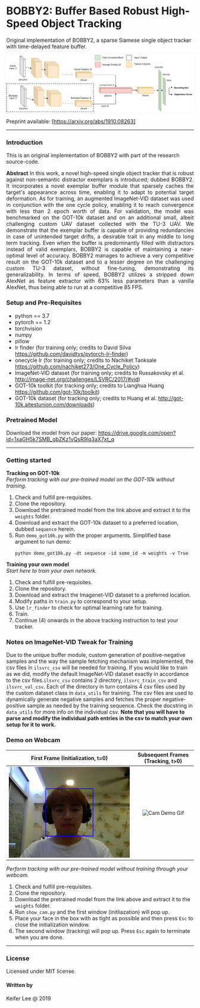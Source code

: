# BOBBY2: Buffer Based Robust High-Speed Object Tracking
Original implementation of BOBBY2, a sparse Siamese single object tracker with time-delayed feature buffer.    

![BOBBY2 architecture](https://github.com/datacrisis/BOBBY2/blob/master/doc_imgs/BOBBY_2_architecture.png)

Preprint available: [https://arxiv.org/abs/1910.08263]

- - - -
### Introduction
This is an original implementation of BOBBY2 with part of the research source-code.

<p align="justify">
<b>Abstract</b> In this work, a novel high-speed single object tracker that is robust against non-semantic distractor exemplars is introduced; dubbed BOBBY2. It incorporates a novel exemplar buffer module that sparsely caches the target's appearance across time, enabling it to adapt to potential target deformation. As for training, an augmented ImageNet-VID dataset was used in conjunction with the one cycle policy, enabling it to reach convergence with less than 2 epoch worth of data. For validation, the model was benchmarked on the GOT-10k dataset and on an additional small, albeit challenging custom UAV dataset collected with the TU-3 UAV. We demonstrate that the exemplar buffer is capable of providing redundancies in case of unintended target drifts, a desirable trait in any middle to long term tracking. Even when the buffer is predominantly filled with distractors instead of valid exemplars, BOBBY2 is capable of maintaining a near-optimal level of accuracy. BOBBY2 manages to achieve a very competitive result on the GOT-10k dataset and to a lesser degree on the challenging custom TU-3 dataset, without fine-tuning, demonstrating its generalizability. In terms of speed, BOBBY2 utilizes a stripped down AlexNet as feature extractor with 63% less parameters than a vanilla AlexNet, thus being able to run at a competitive 85 FPS.
 </p>


### Setup and Pre-Requisites
- python == 3.7
- pytorch == 1.2
- torchvision
- numpy
- pillow
- lr finder (for training only; credits to David Silva https://github.com/davidtvs/pytorch-lr-finder)
- onecycle lr (for training only; credits to Nachiket Tanksale https://github.com/nachiket273/One_Cycle_Policy)
- ImageNet-VID dataset (for training only; credits to Russakovsky et al. http://image-net.org/challenges/LSVRC/2017/#vid)
- GOT-10k toolkit (for tracking only; credits to Lianghua Huang https://github.com/got-10k/toolkit)
- GOT-10k dataset (for tracking only; credits to Huang et al. http://got-10k.aitestunion.com/downloads)


### Pretrained Model

Download the model from our paper: https://drive.google.com/open?id=1xaGH5k7SMB_gbZKz1vQsR9lq3aX7xt_q

- - - -
### Getting started

**Tracking on GOT-10k**  <br />
*Perform tracking with our pre-trained model on the GOT-10k without training.*
  1. Check and fulfill pre-requisites.
  2. Clone the repository.
  3. Download the pretrained model from the link above and extract it to the `weights` folder.
  4. Download and extract the GOT-10k dataset to a preferred location, dubbed `sequence` herein.
  5. Run `demo_got10k.py` with the proper arguments. Simplified base argument to run demo:
     ```
     python demo_got10k.py -dt sequence -id some_id -m weights -v True
     ```

 **Training your own model** <br />
 *Start here to train your own network.*
  1. Check and fulfill pre-requisites.
  2. Clone the repository.
  3. Download and extract the Imagenet-VID dataset to a preferred location.
  4. Modify paths in `train.py` to correspond to your setup.
  5. Use `lr_finder` to check for optimal learning rate for training.
  6. Train.
  7. Continue (4) onwards in the above tracking instruction to test your tracker.


### Notes on ImageNet-VID Tweak for Training

Due to the unique buffer module, custom generation of positive-negative samples and the way the sample fetching mechanism was implemented, the csv files in `ilsvrc_csv` will be needed for training. If you would like to train as we did, modify the default ImageNet-VID dataset exactly in accordance to the csv files.`ilsvrc_csv` contains 2 directory, `ilsvrc_train_csv` and `ilsvrc_val_csv`. Each of the directory in turn contains 4 csv files used by the custom dataset class in `data_utils` for training. The csv files are used to dynamically generate negative samples and fetches the proper negative-positive sample as needed by the training sequence. Check the docstring in `data_utils` for more info on the individual csv. **Note that you will have to parse and modify the individual path entries in the csv to match your own setup for it to work.**

### Demo on Webcam

First Frame (Initialization, t=0)           |  Subsequent Frames (Tracking, t>0)
:-------------------------:|:-------------------------:
![Cam Demo Gif](https://github.com/datacrisis/BOBBY2/blob/master/doc_imgs/cam_demo_first_frame.png) | ![Cam Demo Gif](https://github.com/datacrisis/BOBBY2/blob/master/doc_imgs/cam_demo_sample.gif)

*Perform tracking with our pre-trained model without training through your webcam.*
  1. Check and fulfill pre-requisites.
  2. Clone the repository.
  3. Download the pretrained model from the link above and extract it to the `weights` folder.
  4. Run `show_cam.py` and the first window (initliazation) will pop up. 
  5. Place your face in the box with as tight as possible and then press `Esc` to close the initialization window.
  6. The second window (tracking) will pop up. Press `Esc` again to terminate when you are done.

- - - -
### License
Licensed under MIT license.


#### Written by
Keifer Lee @ 2019
